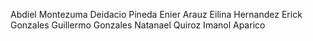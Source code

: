 Abdiel Montezuma
Deidacio Pineda
Enier Arauz 
Eilina Hernandez
Erick Gonzales
Guillermo Gonzales
Natanael Quiroz
Imanol Aparico
